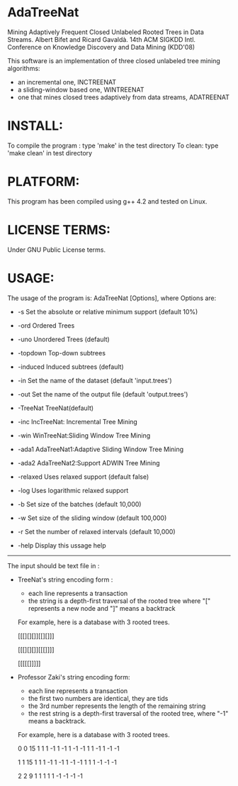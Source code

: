 AdaTreeNat
==========

Mining Adaptively Frequent Closed Unlabeled Rooted Trees in Data Streams.
Albert Bifet and Ricard Gavaldà.
14th ACM SIGKDD Intl. Conference on Knowledge Discovery and Data Mining (KDD'08)

This software is an implementation of three closed unlabeled tree mining algorithms:
 - an incremental one, INCTREENAT
 - a sliding-window based one, WINTREENAT 
 - one that mines closed trees adaptively from data streams, ADATREENAT

INSTALL:
========

To compile the program : type 'make' in the test directory
To clean: type 'make clean' in test directory

PLATFORM:
=========
This program has been compiled using g++ 4.2 and tested on Linux.

LICENSE TERMS:
==============
Under GNU Public License terms. 

USAGE:
======
The usage of the program is: AdaTreeNat [Options], where Options are:

- -s <support>    Set the absolute or relative minimum support  (default 10%)
- -ord            Ordered Trees
- -uno            Unordered Trees (default)
- -topdown        Top-down subtrees
- -induced        Induced subtrees (default)
- -in <filestem>  Set the name of the dataset (default 'input.trees')
- -out <filestem> Set the name of the output file (default 'output.trees')
- -TreeNat        TreeNat(default)
- -inc            IncTreeNat: Incremental Tree Mining
- -win            WinTreeNat:Sliding Window Tree Mining
- -ada1           AdaTreeNat1:Adaptive Sliding Window Tree Mining
- -ada2           AdaTreeNat2:Support ADWIN Tree Mining
- -relaxed        Uses relaxed support (default false)
- -log            Uses logarithmic relaxed support
- -b <batchSize>  Set size of the batches (default 10,000)
- -w <windowSize> Set size of the sliding window (default 100,000)
- -r <intervals>  Set the number of relaxed intervals (default 10,000)

- -help           Display this ussage help

------------------------------------------------------------------------

The input should be text file in :

- TreeNat's string encoding form :
   * each line represents a transaction
   * the string is a depth-first traversal of the rooted tree
     where "[" represents a new node and "]" means a backtrack
   
   For example, here is a database with 3 rooted trees.

	[[[][][]][[][]]]
	
	[[[][][]][[[]]]]
	
	[[[[[]]]]] 


- Professor Zaki's string encoding form: 
  * each line represents a transaction
  * the first two numbers are identical, they are tids
  * the 3rd number represents the length of the remaining string
  * the rest string is a depth-first traversal of the rooted tree, where "-1" means a backtrack.
  
   For example, here is a database with 3 rooted trees.

	0 0 15 1 1 1 -1 1 -1 1 -1 -1 1 1 -1 1 -1 -1
	
	1 1 15 1 1 1 -1 1 -1 1 -1 -1 1 1 1 -1 -1 -1
	
	2 2 9 1 1 1 1 1 -1 -1 -1 -1
